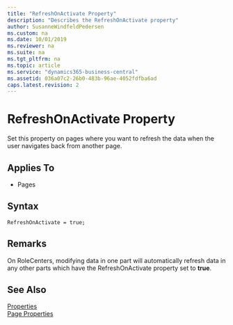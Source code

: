 ```yaml
---
title: "RefreshOnActivate Property"
description: "Describes the RefreshOnActivate property"
author: SusanneWindfeldPedersen
ms.custom: na
ms.date: 10/01/2019
ms.reviewer: na
ms.suite: na
ms.tgt_pltfrm: na
ms.topic: article
ms.service: "dynamics365-business-central"
ms.assetid: 036a07c2-26b0-483b-96ae-4052fdfba6ad
caps.latest.revision: 2
---
```


 

# RefreshOnActivate Property
Set this property on pages where you want to refresh the data when the user navigates back from another page.   
  
## Applies To  
  
-   Pages 

## Syntax
```
RefreshOnActivate = true;
```
 
## Remarks  
On RoleCenters, modifying data in one part will automatically refresh data in any other parts which have the RefreshOnActivate property set to **true**.

## See Also  
[Properties](devenv-properties.md)  
 [Page Properties](devenv-page-properties.md)
